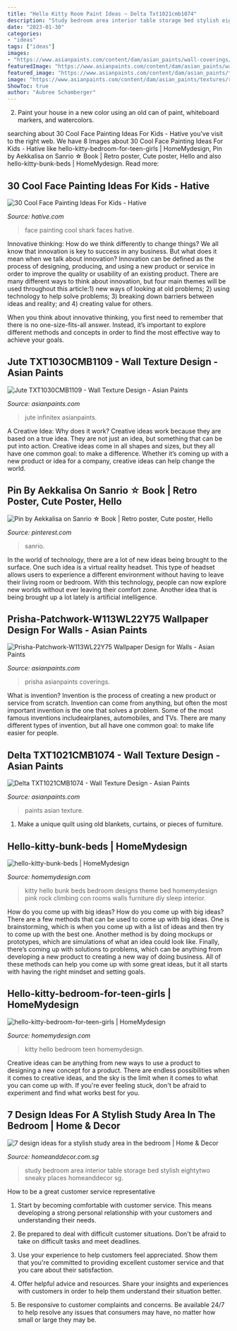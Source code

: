 ```yaml
---
title: "Hello Kitty Room Paint Ideas ~ Delta Txt1021cmb1074"
description: "Study bedroom area interior table storage bed stylish eightytwo sneaky places homeanddecor sg"
date: "2023-01-30"
categories:
- "ideas"
tags: ["ideas"]
images:
- "https://www.asianpaints.com/content/dam/asian_paints/wall-coverings/room-shots/wallpaper-room-shot-asian-paints-VE7000.jpg"
featuredImage: "https://www.asianpaints.com/content/dam/asian_paints/wall-coverings/room-shots/wallpaper-room-shot-asian-paints-VE7000.jpg"
featured_image: "https://www.asianpaints.com/content/dam/asian_paints/textures/room-shots/interior-texture-room-shots-asian-paints-TXT1030CMB1109.jpg"
image: "https://www.asianpaints.com/content/dam/asian_paints/textures/room-shots/interior-texture-room-shots-asian-paints-TXT1030CMB1109.jpg"
ShowToc: true
author: "Aubree Schamberger"
---
```



2. Paint your house in a new color using an old can of paint, whiteboard markers, and watercolors.

	

		
searching about 30 Cool Face Painting Ideas For Kids - Hative you've visit to the right web. We have 8 Images about 30 Cool Face Painting Ideas For Kids - Hative like hello-kitty-bedroom-for-teen-girls | HomeMydesign, Pin by Aekkalisa on Sanrio ☆ Book | Retro poster, Cute poster, Hello and also hello-kitty-bunk-beds | HomeMydesign. Read more:
		
    
## 30 Cool Face Painting Ideas For Kids - Hative

<img loading=lazy src="https://hative.com/wp-content/uploads/2014/10/face-painting-ideas-for-kids/12-shark.jpg" onerror="this.onerror=null;this.src='https://tse3.mm.bing.net/th?id=OIP.HLBHPLP6m77Xd6Hgsou70gHaJl&amp;pid=15.1';" alt="30 Cool Face Painting Ideas For Kids - Hative">

_Source: hative.com_

>face painting cool shark faces hative. 

	

Innovative thinking: How do we think differently to change things?
We all know that innovation is key to success in any business. But what does it mean when we talk about innovation?
Innovation can be defined as the process of designing, producing, and using a new product or service in order to improve the quality or usability of an existing product. There are many different ways to think about innovation, but four main themes will be used throughout this article:1) new ways of looking at old problems; 2) using technology to help solve problems; 3) breaking down barriers between ideas and reality; and 4) creating value for others. 

When you think about innovative thinking, you first need to remember that there is no one-size-fits-all answer. Instead, it’s important to explore different methods and concepts in order to find the most effective way to achieve your goals.

    
## Jute TXT1030CMB1109 - Wall Texture Design - Asian Paints

<img loading=lazy src="https://www.asianpaints.com/content/dam/asian_paints/textures/room-shots/interior-texture-room-shots-asian-paints-TXT1030CMB1109.jpg" onerror="this.onerror=null;this.src='https://tse3.mm.bing.net/th?id=OIP.3UzzjynClfC8aSEb4-icXwHaGK&amp;pid=15.1';" alt="Jute TXT1030CMB1109 - Wall Texture Design - Asian Paints">

_Source: asianpaints.com_

>jute infinitex asianpaints. 

	

A Creative Idea: Why does it work?
Creative ideas work because they are based on a true idea. They are not just an idea, but something that can be put into action. Creative ideas come in all shapes and sizes, but they all have one common goal: to make a difference. Whether it’s coming up with a new product or idea for a company, creative ideas can help change the world.

    
## Pin By Aekkalisa On Sanrio ☆ Book | Retro Poster, Cute Poster, Hello

<img loading=lazy src="https://i.pinimg.com/736x/41/ac/6b/41ac6b1e9c20602e112788646d292160.jpg" onerror="this.onerror=null;this.src='https://tse2.mm.bing.net/th?id=OIP.hCVylKtvogxVFw6etqyxRAHaKR&amp;pid=15.1';" alt="Pin by Aekkalisa on Sanrio ☆ Book | Retro poster, Cute poster, Hello">

_Source: pinterest.com_

>sanrio. 

	

In the world of technology, there are a lot of new ideas being brought to the surface. One such idea is a virtual reality headset. This type of headset allows users to experience a different environment without having to leave their living room or bedroom. With this technology, people can now explore new worlds without ever leaving their comfort zone. Another idea that is being brought up a lot lately is artificial intelligence.

    
## Prisha-Patchwork-W113WL22Y75 Wallpaper Design For Walls - Asian Paints

<img loading=lazy src="https://www.asianpaints.com/content/dam/asian_paints/wall-coverings/room-shots/wallpaper-room-shot-asian-paints-VE7000.jpg" onerror="this.onerror=null;this.src='https://tse1.mm.bing.net/th?id=OIP.2hG2c8b6yeCoHZMt5IWMugHaGK&amp;pid=15.1';" alt="Prisha-Patchwork-W113WL22Y75 Wallpaper Design for Walls - Asian Paints">

_Source: asianpaints.com_

>prisha asianpaints coverings. 

	

What is invention?
Invention is the process of creating a new product or service from scratch. Invention can come from anything, but often the most important invention is the one that solves a problem. Some of the most famous inventions includeairplanes, automobiles, and TVs. There are many different types of invention, but all have one common goal: to make life easier for people.

    
## Delta TXT1021CMB1074 - Wall Texture Design - Asian Paints

<img loading=lazy src="https://www.asianpaints.com/content/dam/asian_paints/textures/room-shots/interior-texture-room-shots-asian-paints-TXT1021CMB1074.jpg" onerror="this.onerror=null;this.src='https://tse3.mm.bing.net/th?id=OIP.VxcrL2BQZMTKZ2qX_YMKdQHaGK&amp;pid=15.1';" alt="Delta TXT1021CMB1074 - Wall Texture Design - Asian Paints">

_Source: asianpaints.com_

>paints asian texture. 

	

1. Make a unique quilt using old blankets, curtains, or pieces of furniture.

    
## Hello-kitty-bunk-beds | HomeMydesign

<img loading=lazy src="https://homemydesign.com/wp-content/uploads/2014/06/hello-kitty-bunk-beds.jpg" onerror="this.onerror=null;this.src='https://tse4.mm.bing.net/th?id=OIP.z5G0g-BdwZ13l2uLmqAYNgHaEe&amp;pid=15.1';" alt="hello-kitty-bunk-beds | HomeMydesign">

_Source: homemydesign.com_

>kitty hello bunk beds bedroom designs theme bed homemydesign pink rock climbing con rooms walls furniture diy sleep interior. 

	

How do you come up with big ideas?
How do you come up with big ideas? There are a few methods that can be used to come up with big ideas. One is brainstorming, which is when you come up with a list of ideas and then try to come up with the best one. Another method is by doing mockups or prototypes, which are simulations of what an idea could look like. Finally, there’s coming up with solutions to problems, which can be anything from developing a new product to creating a new way of doing business. All of these methods can help you come up with some great ideas, but it all starts with having the right mindset and setting goals.

    
## Hello-kitty-bedroom-for-teen-girls | HomeMydesign

<img loading=lazy src="https://homemydesign.com/wp-content/uploads/2014/06/hello-kitty-bedroom-for-teen-girls.jpg" onerror="this.onerror=null;this.src='https://tse1.mm.bing.net/th?id=OIP.8n6uvfMtsp98G5riGp8tPgHaFj&amp;pid=15.1';" alt="hello-kitty-bedroom-for-teen-girls | HomeMydesign">

_Source: homemydesign.com_

>kitty hello bedroom teen homemydesign. 

	

Creative ideas can be anything from new ways to use a product to designing a new concept for a product. There are endless possibilities when it comes to creative ideas, and the sky is the limit when it comes to what you can come up with. If you're ever feeling stuck, don't be afraid to experiment and find what works best for you.

    
## 7 Design Ideas For A Stylish Study Area In The Bedroom | Home &amp; Decor

<img loading=lazy src="https://www.homeanddecor.com.sg/sites/default/files/imagecache/hnd_revamp_1x1_large/blog/gallery_article/gallery_images/58231-eightytwo.jpg" onerror="this.onerror=null;this.src='https://tse1.mm.bing.net/th?id=OIP.P1Sa1GJluS4iu6oWemfuFgHaE8&amp;pid=15.1';" alt="7 design ideas for a stylish study area in the bedroom | Home &amp; Decor">

_Source: homeanddecor.com.sg_

>study bedroom area interior table storage bed stylish eightytwo sneaky places homeanddecor sg. 

	

How to be a great customer service representative
1. Start by becoming comfortable with customer service. This means developing a strong personal relationship with your customers and understanding their needs.
2. Be prepared to deal with difficult customer situations. Don't be afraid to take on difficult tasks and meet deadlines.

3. Use your experience to help customers feel appreciated. Show them that you're committed to providing excellent customer service and that you care about their satisfaction.

4. Offer helpful advice and resources. Share your insights and experiences with customers in order to help them understand their situation better.

5. Be responsive to customer complaints and concerns. Be available 24/7 to help resolve any issues that consumers may have, no matter how small or large they may be.

